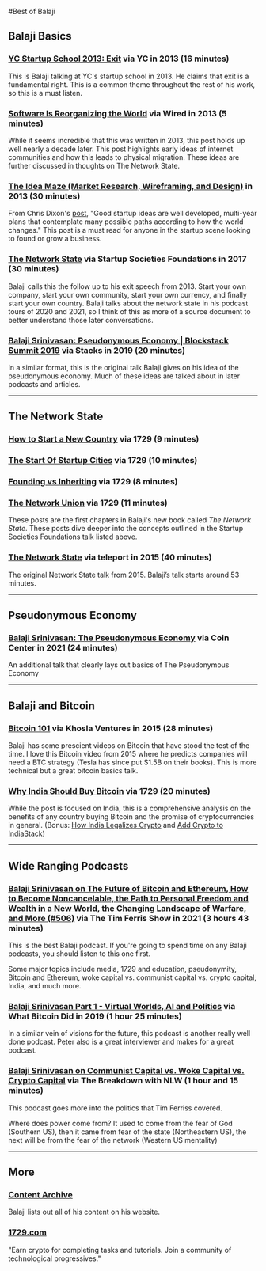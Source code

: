 #Best of Balaji

## **Balaji Basics**

### [YC Startup School 2013: Exit](https://www.youtube.com/watch?v=cOubCHLXT6A&list=PLSA0gdXhE9lTvUoY4ANJvM0sPcJKdaZ1S&index=3) via YC in 2013 (16 minutes)

This is Balaji talking at YC's startup school in 2013. He claims that exit is a fundamental right. This is a common theme throughout the rest of his work, so this is a must listen.

### [Software Is Reorganizing the World](https://www.wired.com/2013/11/software-is-reorganizing-the-world-and-cloud-formations-could-lead-to-physical-nations/) via Wired in 2013 (5 minutes)

While it seems incredible that this was written in 2013, this post holds up well nearly a decade later. This post highlights early ideas of internet communities and how this leads to physical migration. These ideas are further discussed in thoughts on The Network State.

### [The Idea Maze (Market Research, Wireframing, and Design)](https://spark-public.s3.amazonaws.com/startup/lecture_slides/lecture5-market-wireframing-design.pdf) in 2013 (30 minutes)

From Chris Dixon's [post](https://cdixon.org/2013/08/04/the-idea-maze), "Good startup ideas are well developed, multi-year plans that contemplate many possible paths according to how the world changes." This post is a must read for anyone in the startup scene looking to found or grow a business. 

### [The Network State](https://www.youtube.com/watch?v=KiLUPvUsdXg&list=PLSA0gdXhE9lTvUoY4ANJvM0sPcJKdaZ1S&index=17) via Startup Societies Foundations in 2017 (30 minutes)

Balaji calls this the follow up to his exit speech from 2013. Start your own company, start your own community, start your own currency, and finally start your own country. Balaji talks about the network state in his podcast tours of 2020 and 2021, so I think of this as more of a source document to better understand those later conversations.

### [Balaji Srinivasan: Pseudonymous Economy | Blockstack Summit 2019](https://www.youtube.com/watch?v=gkJqMSbI1IA) via Stacks in 2019 (20 minutes)

In a similar format, this is the original talk Balaji gives on his idea of the pseudonymous economy. Much of these ideas are talked about in later podcasts and articles.

---

## **The Network State**

### [How to Start a New Country](https://1729.com/how-to-start-a-new-country?_csrf_token=&_method=get) via 1729 (9 minutes)

### [The Start Of Startup Cities](https://1729.com/miami?_csrf_token=&_method=get) via 1729 (10 minutes)

### [Founding vs Inheriting](https://1729.com/founding-vs-inheriting?_csrf_token=&_method=get) via 1729 (8 minutes)

### [The Network Union](https://1729.com/network-union?_csrf_token=&_method=get) via 1729 (11 minutes)

These posts are the first chapters in Balaji's new book called *The Network State*. These posts dive deeper into the concepts outlined in the Startup Societies Foundations talk listed above.

### [The Network State](https://teleport.org/blog/2015/07/the-network-state/) via teleport in 2015 (40 minutes)

The original Network State talk from 2015. Balaji’s talk starts around 53 minutes.

---

## **Pseudonymous Economy**

### [Balaji Srinivasan: The Pseudonymous Economy](https://www.youtube.com/watch?v=urtXRg9Nl3k) via Coin Center in 2021 (24 minutes)

An additional talk that clearly lays out basics of The Pseudonymous Economy

---

## **Balaji and Bitcoin**

### **[Bitcoin 101](https://www.youtube.com/watch?v=JIxwTx7o_B4&list=PLSA0gdXhE9lTvUoY4ANJvM0sPcJKdaZ1S&index=5&ab_channel=KhoslaVentures) via Khosla Ventures in 2015 (28 minutes)**

Balaji has some prescient videos on Bitcoin that have stood the test of the time. I love this Bitcoin video from 2015 where he predicts companies will need a BTC strategy (Tesla has since put $1.5B on their books). This is more technical but a great bitcoin basics talk.

### [Why India Should Buy Bitcoin](https://balajis.com/why-india-should-buy-bitcoin/) via 1729 (20 minutes)

While the post is focused on India, this is a comprehensive analysis on the benefits of any country buying Bitcoin and the promise of cryptocurrencies in general. (Bonus: [How India Legalizes Crypto](https://balajis.com/how-india-legalizes-crypto/) and [Add Crypto to IndiaStack](https://balajis.com/add-crypto-to-indiastack/))

---

## **Wide Ranging Podcasts**

### [Balaji Srinivasan on The Future of Bitcoin and Ethereum, How to Become Noncancelable, the Path to Personal Freedom and Wealth in a New World, the Changing Landscape of Warfare, and More (#506)](https://tim.blog/2021/03/24/balaji-srinivasan/) via The Tim Ferris Show in 2021 **(3 hours 43 minutes)**

This is the best Balaji podcast. If you're going to spend time on any Balaji podcasts, you should listen to this one first.

Some major topics include media, 1729 and education, pseudonymity, Bitcoin and Ethereum, woke capital vs. communist capital vs. crypto capital, India, and much more.

### **[Balaji Srinivasan Part 1 - Virtual Worlds, AI and Politics](https://www.whatbitcoindid.com/podcast/balaji-srinivasan-part-1-virtual-worlds-ai-and-politics) via What Bitcoin Did in 2019 (1 hour 25 minutes)**

In a similar vein of visions for the future, this podcast is another really well done podcast. Peter also is a great interviewer and makes for a great podcast.

### **[Balaji Srinivasan on Communist Capital vs. Woke Capital vs. Crypto Capital](https://www.coindesk.com/balaji-srinivasan-communist-woke-crypto-capital) via The Breakdown with NLW (1 hour and 15 minutes)**

This podcast goes more into the politics that Tim Ferriss covered.

Where does power come from? It used to come from the fear of God (Southern US), then it came from fear of the state (Northeastern US), the next will be from the fear of the network (Western US mentality)

---

## More

### [Content Archive](https://balajis.com/content-archive/)

Balaji lists out all of his content on his website.

### [1729.com](http://1729.com)

"Earn crypto for completing tasks and tutorials. Join a community of technological progressives."